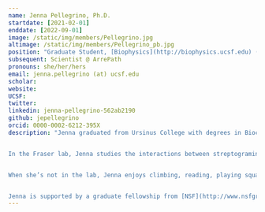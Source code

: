 ```yaml
---
name: Jenna Pellegrino, Ph.D.
startdate: [2021-02-01]
enddate: [2022-09-01]
image: /static/img/members/Pellegrino.jpg
altimage: /static/img/members/Pellegrino_pb.jpg
position: "Graduate Student, [Biophysics](http://biophysics.ucsf.edu) ([NSF GRFP](http://www.nsfgrfp.org/))"
subsequent: Scientist @ ArrePath
pronouns: she/her/hers
email: jenna.pellegrino (at) ucsf.edu
scholar:
website:
UCSF:
twitter:
linkedin: jenna-pellegrino-562ab2190
github: jepellegrino
orcid: 0000-0002-6212-395X
description: "Jenna graduated from Ursinus College with degrees in Biochemistry and Molecular Biology and in French. While an undergrad, she studied the structure-function relationships of diiron-carboxylate enzymes rubrerythrin and symerythrin using the de novo G4DFsc protein model system under the guidance of [Dr. Amanda Reig](https://www.ursinus.edu/live/profiles/76-amanda-reig).


In the Fraser lab, Jenna studies the interactions between streptogramin antibiotics and the ribosome.


When she’s not in the lab, Jenna enjoys climbing, reading, playing squash, and gaming.


Jenna is supported by a graduate fellowship from [NSF](http://www.nsfgrfp.org/)."
---
```

